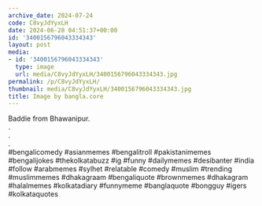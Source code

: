 ```yaml
---
archive_date: 2024-07-24
code: C8vyJdYyxLH
date: 2024-06-28 04:51:37+00:00
id: '3400156796043334343'
layout: post
media:
- id: '3400156796043334343'
  type: image
  url: media/C8vyJdYyxLH/3400156796043334343.jpg
permalink: /p/C8vyJdYyxLH/
thumbnail: media/C8vyJdYyxLH/3400156796043334343.jpg
title: Image by bangla.core
---
```


Baddie from Bhawanipur.  
.  
.  
.  
#bengalicomedy #asianmemes #bengalitroll #pakistanimemes #bengalijokes #thekolkatabuzz #ig #funny #dailymemes #desibanter #india #follow #arabmemes #sylhet #relatable #comedy #muslim #trending #muslimmemes #dhakagraam #bengaliquote #brownmemes #dhakagram #halalmemes #kolkatadiary #funnymeme #banglaquote #bongguy #igers #kolkataquotes
